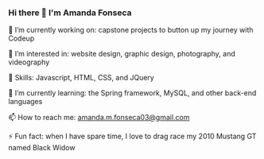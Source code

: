 ### Hi there 👋 I'm Amanda Fonseca

🔭 I’m currently working on: capstone projects to button up my journey with Codeup

👀 I’m interested in: website design, graphic design, photography, and videography

📕 Skills: Javascript, HTML, CSS, and JQuery

🌱 I’m currently learning: the Spring framework, MySQL, and other back-end languages

📫 How to reach me: amanda.m.fonseca03@gmail.com

⚡ Fun fact: when I have spare time, I love to drag race my 2010 Mustang GT named Black Widow

<!--
**afonse03/afonse03** is a ✨ _special_ ✨ repository because its `README.md` (this file) appears on your GitHub profile.

Here are some ideas to get you started:

- 🔭 I’m currently working on ...
- 🌱 I’m currently learning ...
- 👯 I’m looking to collaborate on ...
- 🤔 I’m looking for help with ...
- 💬 Ask me about ...
- 📫 How to reach me: ...
- 😄 Pronouns: ...
- ⚡ Fun fact: ...
-->
